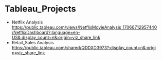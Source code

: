 # Tableau_Projects


- Netflix Analysis
  https://public.tableau.com/views/NetflixMovieAnalysis_17066712957440/NetflixDashboard?:language=en-US&:display_count=n&:origin=viz_share_link
- Retail_Sales Analysis
  https://public.tableau.com/shared/QDDXD3973?:display_count=n&:origin=viz_share_link
